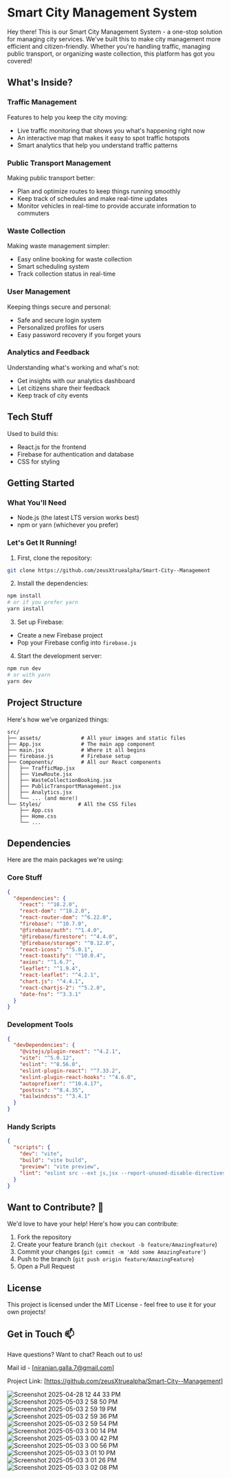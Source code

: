 # Smart City Management System

Hey there! This is our Smart City Management System - a one-stop solution for managing city services. We've built this to make city management more efficient and citizen-friendly. Whether you're handling traffic, managing public transport, or organizing waste collection, this platform has got you covered!

## What's Inside? 

### Traffic Management
Features to help you keep the city moving:
- Live traffic monitoring that shows you what's happening right now
- An interactive map that makes it easy to spot traffic hotspots
- Smart analytics that help you understand traffic patterns

### Public Transport Management
Making public transport better:
- Plan and optimize routes to keep things running smoothly
- Keep track of schedules and make real-time updates
- Monitor vehicles in real-time to provide accurate information to commuters

### Waste Collection
Making waste management simpler:
- Easy online booking for waste collection
- Smart scheduling system
- Track collection status in real-time

### User Management
Keeping things secure and personal:
- Safe and secure login system
- Personalized profiles for users
- Easy password recovery if you forget yours

### Analytics and Feedback
Understanding what's working and what's not:
- Get insights with our analytics dashboard
- Let citizens share their feedback
- Keep track of city events

## Tech Stuff 

Used to build this:
- React.js for the frontend 
- Firebase for authentication and database 
- CSS for styling 

## Getting Started

### What You'll Need
- Node.js (the latest LTS version works best)
- npm or yarn (whichever you prefer)

### Let's Get It Running!

1. First, clone the repository:
```bash
git clone https://github.com/zeusXtruealpha/Smart-City--Management
```

2. Install the dependencies:
```bash
npm install
# or if you prefer yarn
yarn install
```

3. Set up Firebase:
- Create a new Firebase project
- Pop your Firebase config into `firebase.js`

4. Start the development server:
```bash
npm run dev
# or with yarn
yarn dev
```

## Project Structure

Here's how we've organized things:
```
src/
├── assets/             # All your images and static files
├── App.jsx             # The main app component
├── main.jsx            # Where it all begins
├── firebase.js         # Firebase setup
├── Components/         # All our React components
│   ├── TrafficMap.jsx
│   ├── ViewRoute.jsx
│   ├── WasteCollectionBooking.jsx
│   ├── PublicTransportManagement.jsx
│   ├── Analytics.jsx
│   └── ... (and more!)
└── Styles/            # All the CSS files
    ├── App.css
    ├── Home.css
    └── ...
```

## Dependencies

Here are the main packages we're using:

### Core Stuff
```json
{
  "dependencies": {
    "react": "^18.2.0",
    "react-dom": "^18.2.0",
    "react-router-dom": "^6.22.0",
    "firebase": "^10.7.0",
    "@firebase/auth": "^1.4.0",
    "@firebase/firestore": "^4.4.0",
    "@firebase/storage": "^0.12.0",
    "react-icons": "^5.0.1",
    "react-toastify": "^10.0.4",
    "axios": "^1.6.7",
    "leaflet": "^1.9.4",
    "react-leaflet": "^4.2.1",
    "chart.js": "^4.4.1",
    "react-chartjs-2": "^5.2.0",
    "date-fns": "^3.3.1"
  }
}
```

### Development Tools
```json
{
  "devDependencies": {
    "@vitejs/plugin-react": "^4.2.1",
    "vite": "^5.0.12",
    "eslint": "^8.56.0",
    "eslint-plugin-react": "^7.33.2",
    "eslint-plugin-react-hooks": "^4.6.0",
    "autoprefixer": "^10.4.17",
    "postcss": "^8.4.35",
    "tailwindcss": "^3.4.1"
  }
}
```

### Handy Scripts
```json
{
  "scripts": {
    "dev": "vite",
    "build": "vite build",
    "preview": "vite preview",
    "lint": "eslint src --ext js,jsx --report-unused-disable-directives --max-warnings 0"
  }
}
```

## Want to Contribute? 🤝

We'd love to have your help! Here's how you can contribute:

1. Fork the repository
2. Create your feature branch (`git checkout -b feature/AmazingFeature`)
3. Commit your changes (`git commit -m 'Add some AmazingFeature'`)
4. Push to the branch (`git push origin feature/AmazingFeature`)
5. Open a Pull Request

## License

This project is licensed under the MIT License - feel free to use it for your own projects!

## Get in Touch 📫

Have questions? Want to chat? Reach out to us!

Mail id - [niranjan.galla.7@gmail.com]

Project Link: [https://github.com/zeusXtruealpha/Smart-City--Management] 

![Screenshot 2025-04-28 12 44 33 PM](https://github.com/user-attachments/assets/e4a5fa4d-7ba7-4fff-8b71-6eedb36543c3)
![Screenshot 2025-05-03 2 58 50 PM](https://github.com/user-attachments/assets/1f16d284-5a75-4644-bf61-9c465a8364dc)
![Screenshot 2025-05-03 2 59 19 PM](https://github.com/user-attachments/assets/c9144c13-2e0c-4f60-94f3-b2e447d08bb0)
![Screenshot 2025-05-03 2 59 36 PM](https://github.com/user-attachments/assets/0f047e6e-ed72-4c99-b3c8-34986ae9f5c0)
![Screenshot 2025-05-03 2 59 54 PM](https://github.com/user-attachments/assets/dc6aed08-4f2a-4bcc-b9c3-6348d532cf0c)
![Screenshot 2025-05-03 3 00 14 PM](https://github.com/user-attachments/assets/fe0e5f94-11a6-4690-88d5-2555e616491f)
![Screenshot 2025-05-03 3 00 42 PM](https://github.com/user-attachments/assets/f5a0141e-8a53-4393-b057-f6b1deb1e7b6)
![Screenshot 2025-05-03 3 00 56 PM](https://github.com/user-attachments/assets/d975ce27-cc4b-4b2a-a56e-87d782205f5d)
![Screenshot 2025-05-03 3 01 10 PM](https://github.com/user-attachments/assets/5b463a1f-c53b-40c0-9276-5ec0fd59ed58)
![Screenshot 2025-05-03 3 01 26 PM](https://github.com/user-attachments/assets/9aa5db61-6252-4a1a-a671-033bd279b840)
![Screenshot 2025-05-03 3 02 08 PM](https://github.com/user-attachments/assets/2d1cefbd-2797-4da2-8f38-de5118261795)

